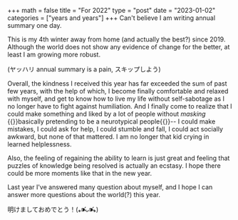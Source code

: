 +++
math = false 
title = "For 2022"
type = "post"
date = "2023-01-02"
categories = ["years and years"]
+++
Can't believe I am writing annual summary one day.

This is my 4th winter away from home (and actually the best?) since 2019. Although the world does not show any evidence of change for the better, at least I am growing more robust.
<!--more-->
(ヤッハリ annual summary is a pain, スキップしよう)

Overall, the kindness I received this year has far exceeded the sum of past few years, with the help of which, I become finally comfortable and relaxed with myself, and get to know how to live my life without self-sabotage as I no longer have to fight against humiliation. And I finally come to realize that I could make something and liked by a lot of people without *masking* {{<sidenote>}}basically pretending to be a neurotypical people{{</sidenote>}}-- I could make mistakes, I could ask for help, I could stumble and fall, I could act socially awkward, but none of that mattered. I am no longer that kid crying in learned helplessness.

Also, the feeling of regaining the ability to learn is just great and feeling that puzzles of knowledge being resolved is actually an ecstasy. I hope there could be more moments like that in the new year.

Last year I've answered many question about myself, and I hope I can answer more questions about the world(?) this year.

明けましておめでとう！(⁎⁍̴̛ᴗ⁍̴̛⁎)




